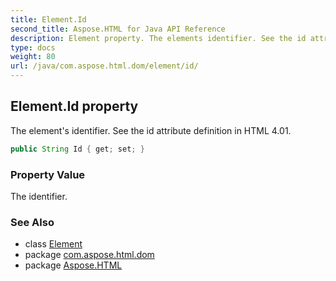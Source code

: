 ```yaml
---
title: Element.Id
second_title: Aspose.HTML for Java API Reference
description: Element property. The elements identifier. See the id attribute definition in HTML 4.01
type: docs
weight: 80
url: /java/com.aspose.html.dom/element/id/
---
```

## Element.Id property

The element's identifier. See the id attribute definition in HTML 4.01.

```java
public String Id { get; set; }
```

### Property Value

The identifier.

### See Also

* class [Element](../)
* package [com.aspose.html.dom](../../element/)
* package [Aspose.HTML](../../../)

